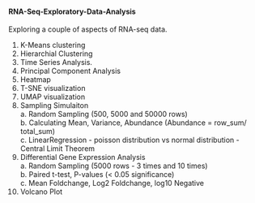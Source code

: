 #### RNA-Seq-Exploratory-Data-Analysis 
Exploring a couple of aspects of RNA-seq data. 
1. K-Means clustering
2. Hierarchial Clustering
3. Time Series Analysis.
4. Principal Component Analysis
5. Heatmap
6. T-SNE visualization
7. UMAP visualization
8. Sampling Simulaiton \
     a. Random Sampling (500, 5000 and 50000 rows) \
     b. Calculating Mean, Variance, Abundance (Abundance = row_sum/ total_sum) \
     c. LinearRegression - poisson distribution vs normal distribution - Central Limit Theorem
9. Differential Gene Expression Analysis \
     a. Random Sampling (5000 rows - 3 times and 10 times) \
     b. Paired t-test, P-values (< 0.05 significance) \
     c. Mean Foldchange, Log2 Foldchange, log10 Negative
10. Volcano Plot

